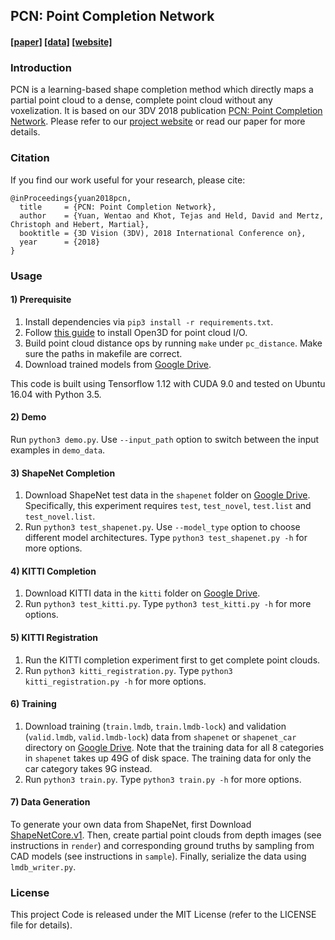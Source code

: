 ## PCN: Point Completion Network
#### [[paper]](https://arxiv.org/pdf/1808.00671.pdf) [[data]](https://drive.google.com/open?id=1M_lJN14Ac1RtPtEQxNlCV9e8pom3U6Pa) [[website]](https://wentaoyuan.github.io/pcn)

### Introduction
PCN is a learning-based shape completion method which directly maps a partial point cloud to a dense, complete point cloud without any voxelization. It is based on our 3DV 2018 publication [PCN: Point Completion Network](https://arxiv.org/abs/1808.00671). Please refer to our [project website](https://wentaoyuan.github.io/pcn) or read our paper for more details.

### Citation
If you find our work useful for your research, please cite:
```
@inProceedings{yuan2018pcn,
  title     = {PCN: Point Completion Network},
  author    = {Yuan, Wentao and Khot, Tejas and Held, David and Mertz, Christoph and Hebert, Martial},
  booktitle = {3D Vision (3DV), 2018 International Conference on},
  year      = {2018}
}
```

### Usage
#### 1) Prerequisite
1. Install dependencies via `pip3 install -r requirements.txt`.
2. Follow [this guide](http://open3d.org/docs/getting_started.html) to install Open3D for point cloud I/O.
3. Build point cloud distance ops by running `make` under `pc_distance`. Make sure the paths in makefile are correct.
3. Download trained models from [Google Drive](https://drive.google.com/open?id=1M_lJN14Ac1RtPtEQxNlCV9e8pom3U6Pa).

This code is built using Tensorflow 1.12 with CUDA 9.0 and tested on Ubuntu 16.04 with Python 3.5.

#### 2) Demo
Run `python3 demo.py`. Use `--input_path` option to switch between the input examples in `demo_data`.

#### 3) ShapeNet Completion
1. Download ShapeNet test data in the `shapenet` folder on [Google Drive](https://drive.google.com/open?id=1M_lJN14Ac1RtPtEQxNlCV9e8pom3U6Pa). Specifically, this experiment requires `test`, `test_novel`, `test.list` and `test_novel.list`.
2. Run `python3 test_shapenet.py`. Use `--model_type` option to choose different model architectures. Type `python3 test_shapenet.py -h` for more options.

#### 4) KITTI Completion
1. Download KITTI data in the `kitti` folder on [Google Drive](https://drive.google.com/open?id=1M_lJN14Ac1RtPtEQxNlCV9e8pom3U6Pa).
2. Run `python3 test_kitti.py`. Type `python3 test_kitti.py -h` for more options.

#### 5) KITTI Registration
1. Run the KITTI completion experiment first to get complete point clouds.
2. Run `python3 kitti_registration.py`. Type `python3 kitti_registration.py -h` for more options.

#### 6) Training
1. Download training (`train.lmdb`, `train.lmdb-lock`) and validation (`valid.lmdb`, `valid.lmdb-lock`) data from `shapenet` or `shapenet_car` directory on [Google Drive](https://drive.google.com/open?id=1M_lJN14Ac1RtPtEQxNlCV9e8pom3U6Pa). Note that the training data for all 8 categories in `shapenet` takes up 49G of disk space. The training data for only the car category takes 9G instead.
2. Run `python3 train.py`. Type `python3 train.py -h` for more options.

#### 7) Data Generation
To generate your own data from ShapeNet, first Download [ShapeNetCore.v1](https://shapenet.org). Then, create partial point clouds from depth images (see instructions in `render`) and corresponding ground truths by sampling from CAD models (see instructions in `sample`). Finally, serialize the data using `lmdb_writer.py`.

### License
This project Code is released under the MIT License (refer to the LICENSE file for details).
